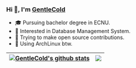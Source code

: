 ### Hi 👋, I'm [GentleCold](https://gentlecold.top)

- 🎓 Pursuing bachelor degree in ECNU.
- 🧐 Interested in Database Management System.
- 🎯 Trying to make open source contributions.
- 🐧 Using ArchLinux btw.

| <a href="https://github.com/GentleCold"><img align="center" src="https://github-readme-stats.vercel.app/api?username=GentleCold&show_icons=true&include_all_commits=true&hide_border=true&theme=transparent" alt="GentleCold's github stats" /></a> | <a href="https://github.com/GentleCold"><img align="center" src="https://github-readme-stats.vercel.app/api/top-langs/?username=GentleCold&layout=compact&hide_border=true&hide=jupyter%20notebook&theme=transparent" /></a> |
| --------------------------------------------------------------------------------------------------------------------------------------------------------------------------------------------------------------------------------- | ---------------------------------------------------------------------------------------------------------------------------------------------------------------------------------------------------------- |
